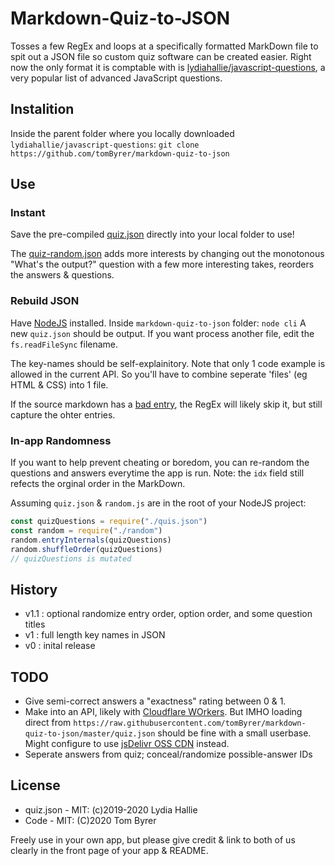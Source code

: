 # Markdown-Quiz-to-JSON

Tosses a few RegEx and loops at a specifically formatted MarkDown file to spit out a JSON file so custom quiz software can be created easier.  Right now the only format it is comptable with is [lydiahallie/javascript-questions](https://github.com/lydiahallie/javascript-questions), a very popular list of advanced JavaScript questions.

## Instalition

Inside the parent folder where you locally downloaded `lydiahallie/javascript-questions`:
`git clone https://github.com/tomByrer/markdown-quiz-to-json`

## Use

### Instant

Save the pre-compiled [quiz.json](
`https://raw.githubusercontent.com/tomByrer/markdown-quiz-to-json/master/quiz.json`) directly into your local folder to use!

The [quiz-random.json](https://raw.githubusercontent.com/tomByrer/markdown-quiz-to-json/master/quiz-random.json) adds more interests by changing out the monotonous "What's the output?" question with a few more interesting takes, reorders the answers & questions.

### Rebuild JSON

Have [NodeJS](https://nodejs.org/) installed.  Inside `markdown-quiz-to-json` folder:
`node cli`
 A new 	`quiz.json` should be output.  If you want process another file, edit the `fs.readFileSync` filename.

The key-names should be self-explainitory.   Note that only 1 code example is allowed in the current API.  So you'll have to combine seperate 'files' (eg HTML & CSS) into 1 file.

If the source markdown has a [bad entry](https://github.com/lydiahallie/javascript-questions/pull/385), the RegEx will likely skip it, but still capture the ohter entries.

### In-app Randomness

If you want to help prevent cheating or boredom, you can re-random the questions and answers everytime the app is run.  Note: the `idx` field still refects the orginal order in the MarkDown.

Assuming `quiz.json` & `random.js` are in the root of your NodeJS project:

```js
const quizQuestions = require("./quis.json")
const random = require("./random")
random.entryInternals(quizQuestions)
random.shuffleOrder(quizQuestions)
// quizQuestions is mutated
```

## History

* v1.1 : optional randomize entry order, option order, and some question titles
* v1 : full length key names in JSON
* v0 : inital release

## TODO

* Give semi-correct answers a "exactness" rating between 0 & 1.
* Make into an API, likely with [Cloudflare WOrkers](https://github.com/tomByrer/awesome-cloudflare-workers).  But IMHO loading direct from
`https://raw.githubusercontent.com/tomByrer/markdown-quiz-to-json/master/quiz.json`
should be fine with a small userbase.  Might configure to use [jsDelivr OSS CDN](https://www.jsdelivr.com/) instead.
* Seperate answers from quiz; conceal/randomize possible-answer IDs

## License

* quiz.json -  MIT: (c)2019-2020 Lydia Hallie
* Code - MIT: (C)2020 Tom Byrer

Freely use in your own app, but please give credit & link to both of us clearly in the front page of your app & README.

